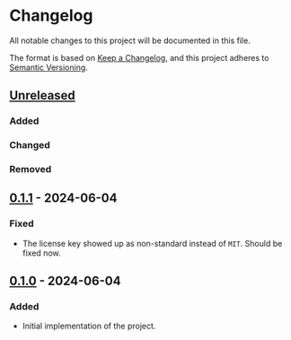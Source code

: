 # Changelog

All notable changes to this project will be documented in this file.

The format is based on [Keep a Changelog](https://keepachangelog.com/en/1.1.0/), and this project
adheres to [Semantic Versioning](https://semver.org/spec/v2.0.0.html).

## [Unreleased]

### Added

### Changed

### Removed

## [0.1.1] - 2024-06-04

### Fixed

- The license key showed up as non-standard instead of `MIT`. Should be fixed now.

## [0.1.0] - 2024-06-04

### Added

- Initial implementation of the project.

[0.1.0]: https://github.com/acovaci/multiline-str-rust-macro/releases/tag/v0.1.0
[0.1.1]: https://github.com/acovaci/multiline-str-rust-macro/releases/compare/v0.1.0...v0.1.1
[unreleased]: https://github.com/acovaci/multiline-str-rust-macro/compare/v0.1.1...HEAD
